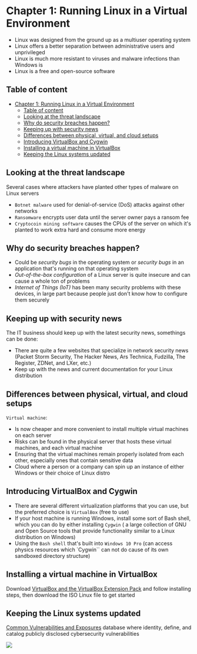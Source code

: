 # Chapter 1: Running Linux in a Virtual Environment

- Linux was designed from the ground up as a multiuser operating system
- Linux offers a better separation between administrative users and unprivileged 
- Linux is much more resistant to viruses and malware infections than Windows is
- Linux is a free and open-source software

## Table of content

- [Chapter 1: Running Linux in a Virtual Environment](#chapter-1-running-linux-in-a-virtual-environment)
  - [Table of content](#table-of-content)
  - [Looking at the threat landscape](#looking-at-the-threat-landscape)
  - [Why do security breaches happen?](#why-do-security-breaches-happen)
  - [Keeping up with security news](#keeping-up-with-security-news)
  - [Differences between physical, virtual, and cloud setups](#differences-between-physical-virtual-and-cloud-setups)
  - [Introducing VirtualBox and Cygwin](#introducing-virtualbox-and-cygwin)
  - [Installing a virtual machine in VirtualBox](#installing-a-virtual-machine-in-virtualbox)
  - [Keeping the Linux systems updated](#keeping-the-linux-systems-updated)



## Looking at the threat landscape

Several cases where attackers have planted other types of malware on Linux servers
- `Botnet malware` used for denial-of-service (DoS) attacks against other networks
- `Ransomware` encrypts user data until the server owner pays a ransom fee
- `Cryptocoin mining software` causes the CPUs of the server on which it's
planted to work extra hard and consume more energy

## Why do security breaches happen?

- Could be *security bugs* in the operating system or *security bugs* in an application that's running on that operating system
- *Out-of-the-box configuration* of a Linux server is quite insecure and can cause a whole ton of problems
- *Internet of Things (IoT)* has been many security problems with these devices, in large part because people just don't know how to configure them securely

## Keeping up with security news

The IT business should keep up with the latest security news, somethings can be done:
- There are quite a few websites that specialize in network security news (Packet Storm Security, The Hacker News, Ars Technica, Fudzilla, The Register, ZDNet, and LXer, etc.)
- Keep up with the news and current documentation for your Linux distribution 

## Differences between physical, virtual, and cloud setups

`Virtual machine`:
 - Is now cheaper and more convenient to install multiple virtual machines on each server
 - Risks can be found in the physical server that hosts these virtual machines, and each virtual machine
 - Ensuring that the virtual machines remain properly isolated from each other, especially ones that contain sensitive data
- Cloud where a person or a company can spin up an instance of either Windows or their choice of Linux distro

## Introducing VirtualBox and Cygwin

 - There are several different virtualization platforms that you can use, but the preferred choice is `VirtualBox` (free to use)
 - If your host machine is running Windows, install some sort of Bash shell, which you can do by either installing `Cygwin` ( a large collection of GNU and Open Source tools that provide functionality similar to a Linux distribution on Windows)
 - Using the `Bash shell` that's built into `Windows 10 Pro` (can access physics resources which `Cygwin`` can not do cause of its own sandboxed directory structure)

## Installing a virtual machine in VirtualBox

Download [VirtualBox and the VirtualBox Extension Pack](https://www.virtualbox.org/) and follow installing steps, then download the ISO Linux file to get started

## Keeping the Linux systems updated

[Common Vulnerabilities and Exposures](https://cve.mitre.org/) database where identity, define, and catalog publicly disclosed cybersecurity vulnerabilities

![](https://i.ibb.co/HDpGZpN/Screenshot-2023-02-27-212327.png)
